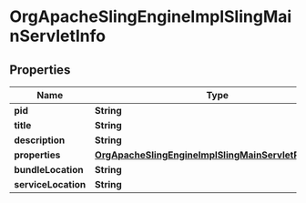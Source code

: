 

# OrgApacheSlingEngineImplSlingMainServletInfo

## Properties

Name | Type | Description | Notes
------------ | ------------- | ------------- | -------------
**pid** | **String** |  |  [optional]
**title** | **String** |  |  [optional]
**description** | **String** |  |  [optional]
**properties** | [**OrgApacheSlingEngineImplSlingMainServletProperties**](OrgApacheSlingEngineImplSlingMainServletProperties.md) |  |  [optional]
**bundleLocation** | **String** |  |  [optional]
**serviceLocation** | **String** |  |  [optional]




